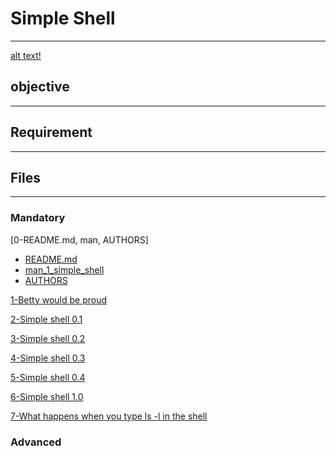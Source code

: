 # Simple Shell
___
[alt text!](https://fiverr-res.cloudinary.com/images/t_main1,q_auto,f_auto,q_auto,f_auto/gigs/108598911/original/5518342da48d1281b7648d0dbbc14cc4b6b56d49/make-shell-scripts-to-accomplish-your-linux-unix-tasks.png)


## objective
___

## Requirement
___

## Files
___
### Mandatory
[0-README.md, man, AUTHORS]
- [README.md]()
- [man_1_simple_shell]()
- [AUTHORS]()

[1-Betty would be proud]()

[2-Simple shell 0.1]()

[3-Simple shell 0.2]()

[4-Simple shell 0.3]()

[5-Simple shell 0.4]()

[6-Simple shell 1.0]()

[7-What happens when you type ls -l in the shell]()
### Advanced